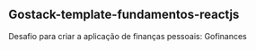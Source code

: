 ## Gostack-template-fundamentos-reactjs
Desafio para criar a aplicação de finanças pessoais: Gofinances
